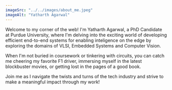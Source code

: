 ```yaml
---
imageSrc: "../../images/about_me.jpeg"
imageAlt: "Yatharth Agarwal"
---
```



Welcome to my corner of the web! I'm Yatharth Agarwal, a PhD Candidate at Purdue University, where I'm delving into the exciting world of developing efficient end-to-end systems for enabling inteligence on the edge by exploring the domains of VLSI, Embedded Systems and Computer Vision.

When I'm not buried in coursework or tinkering with circuits, you can catch me cheering my favorite F1 driver, immersing myself in the latest blockbuster movies, or getting lost in the pages of a good book.

Join me as I navigate the twists and turns of the tech industry and strive to make a meaningful impact through my work!
